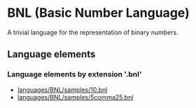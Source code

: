 # BNL (Basic Number Language)
A trivial language for the representation of binary numbers.
## Language elements
### Language elements by extension '.bnl'
* [languages/BNL/samples/10.bnl](../../languages/BNL/samples/10.bnl)
* [languages/BNL/samples/5comma25.bnl](../../languages/BNL/samples/5comma25.bnl)
